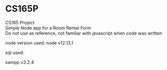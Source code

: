# CS165P
CS165 Project  
Simple Node app for a Room Rental Form  
Do not use as reference, not familiar with javascript when code was written

node version used:
node v12.13.1

sql used:

xampp v3.2.4